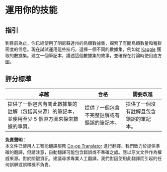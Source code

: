 <!--
CO_OP_TRANSLATOR_METADATA:
{
  "original_hash": "40eeb9b9f94009c537c7811f9f27f037",
  "translation_date": "2025-08-25T18:08:02+00:00",
  "source_file": "3-Data-Visualization/10-visualization-distributions/assignment.md",
  "language_code": "hk"
}
-->
# 運用你的技能

## 指引

到目前為止，你已經使用了明尼蘇達州的鳥類數據集，探索了有關鳥類數量和種群密度的信息。現在試試運用這些技巧，選擇一個不同的數據集，例如從 [Kaggle](https://www.kaggle.com/) 獲取的數據集。建立一個筆記本，講述這個數據集的故事，並確保在討論時使用直方圖。

## 評分標準

卓越 | 合格 | 需要改進
--- | --- | --- |
提供了一個包含有關此數據集的註解（包括其來源）的筆記本，並使用至少 5 個直方圖來探索數據的事實。 | 提供了一個包含不完整註解或有錯誤的筆記本。 | 提供了一個沒有註解且包含錯誤的筆記本。

**免責聲明**：  
本文件已使用人工智能翻譯服務 [Co-op Translator](https://github.com/Azure/co-op-translator) 進行翻譯。我們致力於提供準確的翻譯，但請注意，自動翻譯可能包含錯誤或不準確之處。應以原文文件作為權威來源。對於關鍵資訊，建議尋求專業人工翻譯。我們對因使用此翻譯而引起的任何誤解或誤釋概不負責。